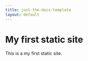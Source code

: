 ```yaml
---
title: just-the-docs-template
layout: default
---
```


# My first static site
This is a my first static site.